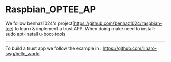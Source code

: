 # Raspbian_OPTEE_AP
We follow benhaz1024's project[https://github.com/benhaz1024/raspbian-tee] to learn &amp; implement a trust APP.
When doing make need to install: sudo apt-install u-boot-tools 

---
To build a trust app we follow the example in : 
https://github.com/linaro-swg/hello_world
